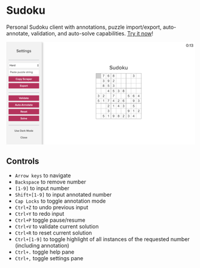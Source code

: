 Sudoku
=========

Personal Sudoku client with annotations, puzzle import/export, auto-annotate, validation, and auto-solve capabilities. [Try it now](http://htmlpreview.github.io/?https://github.com/k39chen/Sudoku/blob/master/index.html)!

![alt='promo2.jpg'](promo2.jpg)

Controls
---------
- `Arrow keys` to navigate
- `Backspace` to remove number
- `[1-9]` to input number
- `Shift+[1-9]` to input annotated number
- `Cap Locks` to toggle annotation mode
- `Ctrl+Z` to undo previous input
- `Ctrl+Y` to redo input
- `Ctrl+P` toggle pause/resume
- `Ctrl+V` to validate current solution
- `Ctrl+R` to reset current solution
- `Ctrl+[1-9]` to toggle highlight of all instances of the requested number (including annotation)
- `Ctrl+.` toggle help pane
- `Ctrl+,` toggle settings pane
